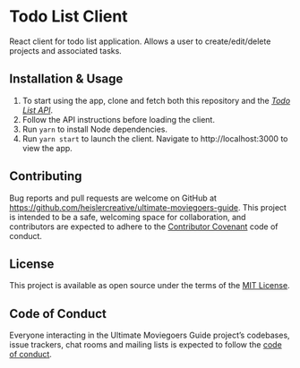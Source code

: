 # Todo List Client

React client for todo list application. Allows a user to create/edit/delete projects and associated tasks.

## Installation & Usage

1) To start using the app, clone and fetch both this repository and the [_Todo List API_](https://heislercreative.com/todo-client-api).
2) Follow the API instructions before loading the client.
2) Run `yarn` to install Node dependencies.
5) Run `yarn start` to launch the client. Navigate to http://localhost:3000 to view the app.

## Contributing

Bug reports and pull requests are welcome on GitHub at https://github.com/heislercreative/ultimate-moviegoers-guide. This project is intended to be a safe, welcoming space for collaboration, and contributors are expected to adhere to the [Contributor Covenant](http://contributor-covenant.org) code of conduct.

## License

This project is available as open source under the terms of the [MIT License](https://opensource.org/licenses/MIT).

## Code of Conduct

Everyone interacting in the Ultimate Moviegoers Guide project’s codebases, issue trackers, chat rooms and mailing lists is expected to follow the [code of conduct](https://github.com/heislercreative/ultimate-moviegoers-guide/blob/master/CODE_OF_CONDUCT.md).
